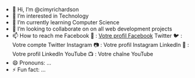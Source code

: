 - 👋 Hi, I’m @cimyrichardson
- 👀 I’m interested in Technology
- 🌱 I’m currently learning Computer Science
- 💞️ I’m looking to collaborate on on all web development projects
- 📫 How to reach me
  Facebook 📘 : [Votre profil Facebook](https://web.facebook.com/profile.php?id=100009230844677&locale=fr_FR)
  Twitter 🐦 : Votre compte Twitter
  Instagram 📷 : Votre profil Instagram
  LinkedIn 💼 : Votre profil LinkedIn
  YouTube 📺 : Votre chaîne YouTube
- 😄 Pronouns: ...
- ⚡ Fun fact: ...

<!---
cimyrichardson/cimyrichardson is a ✨ special ✨ repository because its `README.md` (this file) appears on your GitHub profile.
You can click the Preview link to take a look at your changes.
--->
